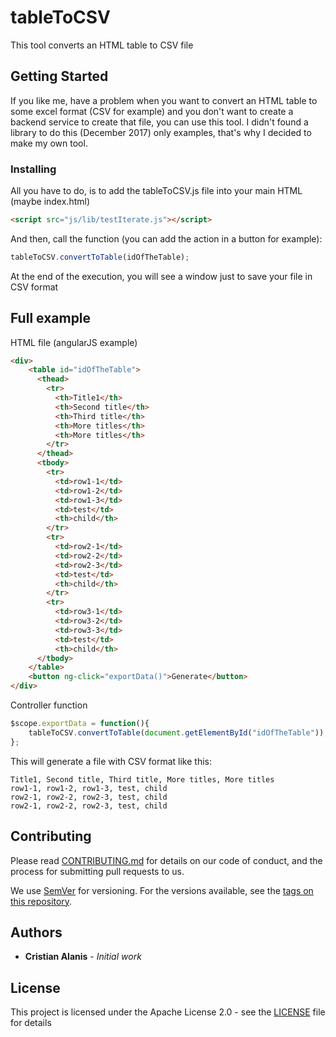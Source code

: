 # tableToCSV

This tool converts an HTML table to CSV file

## Getting Started

If you like me, have a problem when you want to convert an HTML table to some excel format (CSV for example) and you don't want to create a backend service to create that file, you can use this tool.
I didn't found a library to do this (December 2017) only examples, that's why I decided to make my own tool.

### Installing

All you have to do, is to add the tableToCSV.js file into your main HTML (maybe index.html)

```html
<script src="js/lib/testIterate.js"></script>
```

And then, call the function (you can add the action in a button for example):

```javascript
tableToCSV.convertToTable(idOfTheTable);
```

At the end of the execution, you will see a window just to save your file in CSV format

## Full example

HTML file (angularJS example)

```html
<div>
    <table id="idOfTheTable">
      <thead>
        <tr>
          <th>Title1</th>
          <th>Second title</th>
	      <th>Third title</th>
	      <th>More titles</th>
	      <th>More titles</th>
	    </tr>
	  </thead>
	  <tbody>
	    <tr>
	      <td>row1-1</td>
	      <td>row1-2</td>
	      <td>row1-3</td>
	      <td>test</td>
	      <th>child</th>
	    </tr>
	    <tr>
	      <td>row2-1</td>
	      <td>row2-2</td>
	      <td>row2-3</td>
	      <td>test</td>
	      <th>child</th>
	    </tr>
	    <tr>
	      <td>row3-1</td>
	      <td>row3-2</td>
	      <td>row3-3</td>
	      <td>test</td>
	      <th>child</th>
	  </tbody>
    </table>
    <button ng-click="exportData()">Generate</button>
</div>
```

Controller function
```javascript
$scope.exportData = function(){
    tableToCSV.convertToTable(document.getElementById("idOfTheTable"));
};
```

This will generate a file with CSV format like this:

```
Title1, Second title, Third title, More titles, More titles
row1-1, row1-2, row1-3, test, child
row2-1, row2-2, row2-3, test, child
row2-1, row2-2, row2-3, test, child
```


## Contributing

Please read [CONTRIBUTING.md](https://github.com/snake404/tableToCSV/blob/master/CONTRIBUTING.md) for details on our code of conduct, and the process for submitting pull requests to us.



We use [SemVer](http://semver.org/) for versioning. For the versions available, see the [tags on this repository](https://github.com/snake404/tableToCSV/tags). 

## Authors

* **Cristian Alanis** - *Initial work*

## License

This project is licensed under the Apache License 2.0 - see the [LICENSE](https://github.com/snake404/tableToCSV/blob/master/LICENSE) file for details